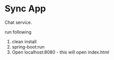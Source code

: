 # Sync App

Chat service.

run following
1. clean install
2. spring-boot:run
3. Open localhost:8080 - this will open index.html
